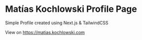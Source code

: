 # Matías Kochlowski Profile Page

Simple Profile created using Next.js & TailwindCSS

View on https://matias.kochlowski.com
